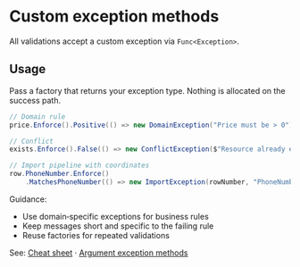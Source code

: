 # Custom exception methods

All validations accept a custom exception via `Func<Exception>`.

## Usage

Pass a factory that returns your exception type. Nothing is allocated on the success path.

```csharp
// Domain rule
price.Enforce().Positive(() => new DomainException("Price must be > 0"));

// Conflict
exists.Enforce().False(() => new ConflictException($"Resource already exists"));

// Import pipeline with coordinates
row.PhoneNumber.Enforce()
    .MatchesPhoneNumber(() => new ImportException(rowNumber, "PhoneNumber", "Invalid format"));
```

Guidance:

- Use domain‑specific exceptions for business rules
- Keep messages short and specific to the failing rule
- Reuse factories for repeated validations

See: [Cheat sheet](../validation-reference.md) · [Argument exception methods](argument-exception-methods.md)

